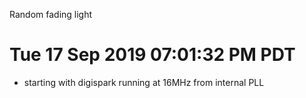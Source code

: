 Random fading light


# Tue 17 Sep 2019 07:01:32 PM PDT
- starting with digispark running at 16MHz from internal PLL

